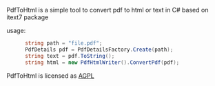 PdfToHtml is a simple tool to convert pdf to html or text in C# based on itext7 package

usage:
```cs
      string path = "file.pdf";
      PdfDetails pdf = PdfDetailsFactory.Create(path);
      string text = pdf.ToString();
      string html = new PdfHtmlWriter().ConvertPdf(pdf);
```

PdfToHtml is licensed as <a href="/License.md">AGPL</a>
